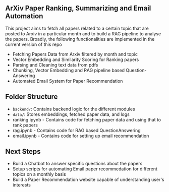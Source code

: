 ## ArXiv Paper Ranking, Summarizing and Email Automation

This project aims to fetch all papers related to a certain topic that are posted to Arxiv in a particular month and to build a RAG pipeline to analyse the papers.
Broadly, the following functionalities are implemented in the current version of this repo
- Fetching Papers Data from Arxiv filtered by month and topic
- Vector Embedding and Similarity Scoring for Ranking papers
- Parsing and Cleaning text data from pdfs
- Chunking, Vector Embedding and RAG pipeline based Question-Answering
- Automated Email System for Paper Recommendation 

## Folder Structure

- `backend/`: Contains backend logic for the different modules
- `data/`: Stores embeddings, fetched paper data, and logs
- ranking.ipynb - Contains code for fetching paper data and using that to rank papers
- rag.ipynb - Contains code for RAG based QuestionAnswering
- email.ipynb - Contains code for setting up email recommendation

## Next Steps

- Build a Chatbot to answer specific questions about the papers
- Setup scripts for automating Email paper recommedation for different topics on a monthly basis
- Build a Paper Recommendation website capable of understanding user's interests
